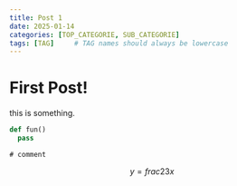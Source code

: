 ```yaml
---
title: Post 1
date: 2025-01-14
categories: [TOP_CATEGORIE, SUB_CATEGORIE]
tags: [TAG]     # TAG names should always be lowercase
---
```


# First Post!

this is something.

```python
def fun()
  pass
```

```shell
# comment
```

$$
y = frac{2}{3}x
$$
